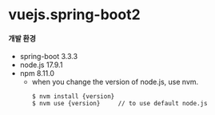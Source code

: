 # vuejs.spring-boot2
#### 개발 환경
- spring-boot 3.3.3
- node.js 17.9.1
- npm 8.11.0
  - when you change the version of node.js, use nvm.
    ```
    $ nvm install {version}
    $ nvm use {version}     // to use default node.js
    ```
